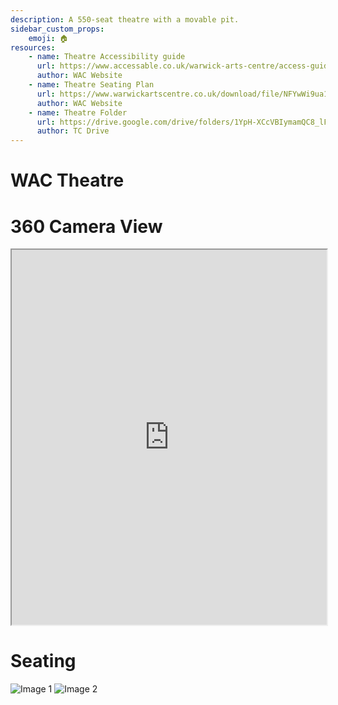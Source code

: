 ```yaml
---
description: A 550-seat theatre with a movable pit.
sidebar_custom_props:
    emoji: 🏠
resources:
    - name: Theatre Accessibility guide
      url: https://www.accessable.co.uk/warwick-arts-centre/access-guides/warwick-arts-centre-theatre
      author: WAC Website
    - name: Theatre Seating Plan
      url: https://www.warwickartscentre.co.uk/download/file/NFYwWi9ua1JWQk14RDVCekZGWXNPZz09/
      author: WAC Website
    - name: Theatre Folder
      url: https://drive.google.com/drive/folders/1YpH-XCcVBIymamQC8_lFUa8ed945OqLu?usp=drive_link
      author: TC Drive
---
```


# WAC Theatre

# 360 Camera View

<iframe src="https://my.matterport.com/show/?m=gyBcoRB4m7u&play=1&qs=1&hl=0&brand=0&sr=-.26,.39&ss=706" width="100%" height="600" ></iframe>


# Seating

<div style={{ display: 'flex', justifyContent: 'space-around' }}>
  <img src="/images/theatre/theatre-section.jpg" alt="Image 1" style={{ width: '45%' }} />
  <img src="/images/theatre/seating_plan.jpg" alt="Image 2" style={{ width: '45%' }} />
</div>
